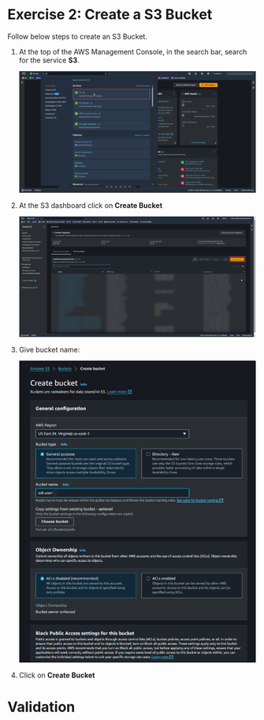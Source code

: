 # Exercise 2: Create a S3 Bucket

Follow below steps to create an S3 Bucket.

1. At the top of the AWS Management Console, in the search bar, search for the service **S3**.

    ![](./images/s3.png)

2. At the S3 dashboard click on **Create Bucket**

    ![](./images/s302.png)

3. Give bucket name: **<inject key="CommonName" enableCopy="true" />**

    ![](./images/s301.png)

4. Click on **Create Bucket**

# Validation

<validation step="b0f95411-a72d-484d-82fa-3b48069cc221" />
